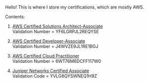 Hello! This is where I store my certifications, which are mostly AWS.

Contents:
1. [AWS Certified Solutions Architect-Associate](https://github.com/jmrocampo/projects/blob/main/certifications/AWS-SAA-Ocampo.pdf)  
Validation Number = YF6LGRPJL2REQYSE
    
2. [AWS Certified Developer-Associate](https://github.com/jmrocampo/projects/blob/main/certifications/AWS-DVA-Ocampo.pdf)  
Validation Number = J4WVZE9JL1RE1BGJ
    
3. [AWS Certified Cloud Practitioner](https://github.com/jmrocampo/projects/blob/main/certifications/AWS-CCP-Ocampo.pdf)  
Validation Number = 6WT76M6DCFF117W0
    
4. [Juniper Networks Certified Associate](https://github.com/jmrocampo/projects/blob/main/certifications/JNCIA-Ocampo.pdf)  
Validation Code = YVLG8QYSWNEQ1H9Z
